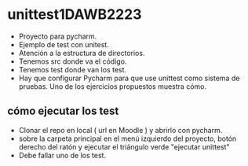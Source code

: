 # unittest1DAWB2223

- Proyecto para pycharm.
- Ejemplo de test con unitest.
- Atención a la estructura de directorios.
- Tenemos src donde va el código.
- Tenemos test donde van los test.
- Hay que configurar Pycharm para que use unittest como sistema de pruebas. Uno de los ejercicios propuestos muestra cómo.

## cómo ejecutar los test

- Clonar el repo en local ( url en Moodle ) y abrirlo con pycharm.
- sobre la carpeta principal en el menú izquierdo del proyecto, botón derecho del ratón y ejecutar el triángulo verde "ejecutar unittest"
- Debe fallar uno de los test.

